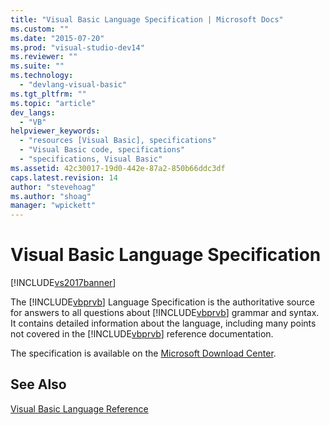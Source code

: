 ```yaml
---
title: "Visual Basic Language Specification | Microsoft Docs"
ms.custom: ""
ms.date: "2015-07-20"
ms.prod: "visual-studio-dev14"
ms.reviewer: ""
ms.suite: ""
ms.technology: 
  - "devlang-visual-basic"
ms.tgt_pltfrm: ""
ms.topic: "article"
dev_langs: 
  - "VB"
helpviewer_keywords: 
  - "resources [Visual Basic], specifications"
  - "Visual Basic code, specifications"
  - "specifications, Visual Basic"
ms.assetid: 42c30017-19d0-442e-87a2-850b66ddc3df
caps.latest.revision: 14
author: "stevehoag"
ms.author: "shoag"
manager: "wpickett"
---
```

# Visual Basic Language Specification
[!INCLUDE[vs2017banner](../../visual-basic/includes/vs2017banner.md)]

The [!INCLUDE[vbprvb](../../csharp/programming-guide/concepts/linq/includes/vbprvb-md.md)] Language Specification is the authoritative source for answers to all questions about [!INCLUDE[vbprvb](../../csharp/programming-guide/concepts/linq/includes/vbprvb-md.md)] grammar and syntax. It contains detailed information about the language, including many points not covered in the [!INCLUDE[vbprvb](../../csharp/programming-guide/concepts/linq/includes/vbprvb-md.md)] reference documentation.  
  
 The specification is available on the [Microsoft Download Center](http://go.microsoft.com/fwlink/?LinkId=188623).  
  
## See Also  
 [Visual Basic Language Reference](../../visual-basic/language-reference/index.md)